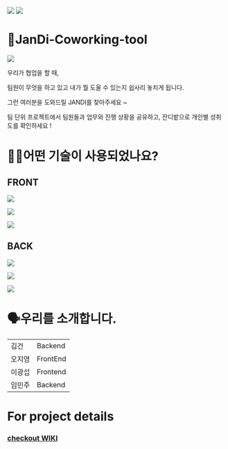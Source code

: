 ![](https://img.shields.io/badge/PROJECT-JANDI--COWORKING--TOOL-blue?style=for-the-badge) 
![](https://img.shields.io/badge/JANDI--COWORKING--TOOL-WEB-yellowgreen?style=for-the-badge)
# 🌱JanDi-Coworking-tool
![](https://postfiles.pstatic.net/MjAyMDExMjBfMTIw/MDAxNjA1ODA0MDE4ODE1.Nq6E0k3ccbeCl-oOjZHEzc_DlqSwAFdINKdEghCKOPcg.-6LvwNZVu3MqTXZ_Hz1enodfL6E2ta9sWw4JKrjZDwIg.PNG.rosic2012/ico_janid2.png?type=w966)

우리가 협업을 할 때,

팀원이 무엇을 하고 있고 내가 뭘 도울 수 있는지 쉽사리 놓치게 됩니다.

그런 여러분을 도와드릴 JANDI를 찾아주세요 ~

팀 단위 프로젝트에서 팀원들과 업무와 진행 상황을 공유하고, 잔디밭으로 개인별 성취도를 확인하세요 !


# 🕵🏼어떤 기술이 사용되었나요? 
## FRONT
![](https://img.shields.io/badge/FRONT-JAVASCRIPT-yellow?style=for-the-badge&logo=javascript) 

![](https://img.shields.io/badge/FRONT-REACT-blue?style=for-the-badge&logo=react) 

![](https://img.shields.io/badge/FRONT-REDUX-purple?style=for-the-badge&logo=redux) 

## BACK
![](https://img.shields.io/badge/BACK-NODE-green?style=for-the-badge&logo=node.js) 

![](https://img.shields.io/badge/BACK-EXPRESS-black?style=for-the-badge&logo=express) 

![](https://img.shields.io/badge/BACK-AWS-orange?style=for-the-badge&logo=Amazon-AWS) 


# 🗣️우리를 소개합니다.
<table>
  <tr>
    <td style="cursor:pointer;" onClick = "location.href='http://ihouse.so.vc'">김건</td>
    <td>Backend</td>
  </tr>
  <tr>
    <td>오지영</td>
    <td>FrontEnd</td>
  </tr>
  <tr>
    <td>이광섭</td>
    <td>Frontend</td>
  </tr>
  <tr>
    <td>임민주</td>
    <td>Backend</td>
  </tr>
</table>

# For project details
### [checkout WIKI](https://github.com/codestates/janDi-coworking-tool-server/wiki)
